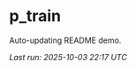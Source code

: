 # p_train

Auto-updating README demo.

<!--START_SECTION:status-->
_Last run: 2025-10-03 22:17 UTC_
<!--END_SECTION:status-->






















































































































































































































































































































































































































































































































































































































































































































































































































































































































































































































































